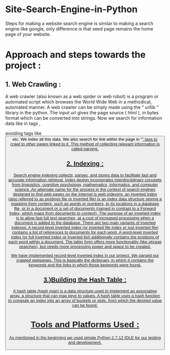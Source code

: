 # Site-Search-Engine-in-Python
Steps for making a website search engine is similar to making a search engine like google, only difference is that seed page remains the home page of your website. 
# Approach and steps towards the project :
## 1. Web Crawling :
A web crawler (also known as a web spider or web robot) is a program or automated script which browses the World Wide Web in a methodical, automated manner. A web crawler can be simply made using the “ urllib “ library in the python. The input url gives the page source ( html ), in bytes format which can be converted into strings. Now we search for information data like in tags <l>, <p>  avoiding tags like <button> etc. We index all this data. We also search for link within the page in "<a href>" tags to crawl to other pages linked to it. This method of collecting relevant information is called parsing.

## 2. Indexing :
Search engine indexing collects, parses, and stores data to facilitate fast and accurate information retrieval. Index design incorporates interdisciplinary concepts from linguistics, cognitive psychology, mathematics, informatics, and computer science. An alternate name for the process in the context of search engines designed to find web pages on the Internet is web indexing.
an inverted index (also referred to as postings file or inverted file) is an index data structure storing a mapping from content, such as words or numbers, to its locations in a database file, or in a document or a set of documents (named in contrast to a Forward Index, which maps from documents to content). The purpose of an inverted index is to allow fast full text searches, at a cost of increased processing when a document is added to the database.
There are two main variants of inverted indexes: A record-level inverted index (or inverted file index or just inverted file) contains a list of references to documents for each word. A word-level inverted index (or full inverted index or inverted list) additionally contains the positions of each word within a document. The latter form offers more functionality (like phrase searches), but needs more processing power and space to be created.

We have implemented record-level inverted index in our project. We parsed our crawled webpages. This is basically the dictionary, in which it contains the keywords and the links in which those keywords were found.

## 3.)Building the Hash Table :
A hash table (hash map) is a data structure used to implement an associative array, a structure that can map keys to values. A hash table uses a hash function to compute an index into an array of buckets or slots, from which the desired value can be found.

# Tools and Platforms Used :
As mentioned in the beginning we used simple Python 2.7.12 IDLE for our testing and development. 

